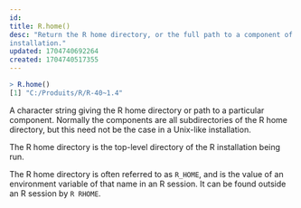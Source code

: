 ```yaml
---
id: 
title: R.home()
desc: "Return the R home directory, or the full path to a component of the R
installation."
updated: 1704740692264
created: 1704740517355
---
```


```R
> R.home()
[1] "C:/Produits/R/R-40~1.4"
```

A character string giving the R home directory or path to a particular component.
Normally the components are all subdirectories of the R home directory, but this
need not be the case in a Unix-like installation.

The R home directory is the top-level directory of the R installation being run.

The R home directory is often referred to as `R_HOME`, and is the value of an
environment variable of that name in an R session. It can be found outside an R
session by `R RHOME`.